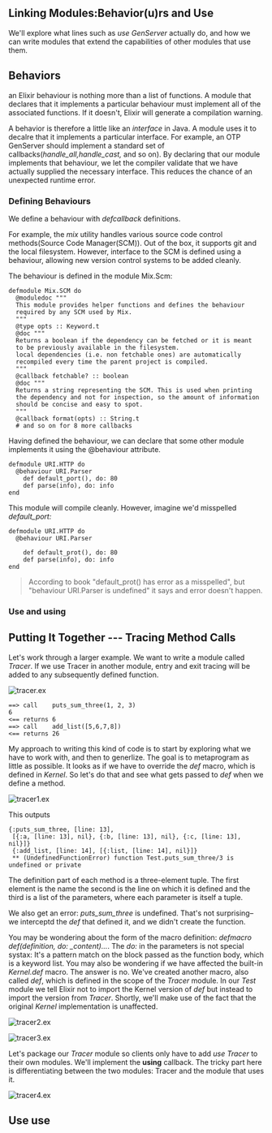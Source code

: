 Linking Modules:Behavior(u)rs and Use
----
 We'll explore what lines such as _use GenServer_ actually do, and how we can write modules that extend the capabilities of other modules that use them.

Behaviors
----
an Elixir behaviour is nothing more than a list of functions. A module that declares that it implements a particular behaviour must implement all of the associated functions. If it doesn't, Elixir will generate a compilation warning.

A behavior is therefore a little like an _interface_ in Java. A module uses it to decalre that it implements a particular interface.
For example, an OTP GenServer should implement a standard set of callbacks(*handle_all,handle_cast,* and so on). By declaring that our module implements that behaviour, we let the compiler validate that we have actually supplied the necessary interface. This reduces the chance of an unexpected runtime error.

### Defining Behaviours
We define a behaviour with *defcallback* definitions.

For example, the *mix* utility handles various source code control methods(Source Code Manager(SCM)).
	Out of the box, it supports git and the local filesystem. However, interface to the SCM is defined using a behaviour, allowing new version control systems to be added cleanly.

The behaviour is defined in the module Mix.Scm:
```
defmodule Mix.SCM do 
  @moduledoc """
  This module provides helper functions and defines the behaviour
  required by any SCM used by Mix.
  """
  @type opts :: Keyword.t
  @doc """
  Returns a boolean if the dependency can be fetched or it is meant
  to be previously available in the filesystem.
  local dependencies (i.e. non fetchable ones) are automatically
  recompiled every time the parent project is compiled.
  """
  @callback fetchable? :: boolean
  @doc """
  Returns a string representing the SCM. This is used when printing
  the dependency and not for inspection, so the amount of information
  should be concise and easy to spot.
  """
  @callback format(opts) :: String.t
  # and so on for 8 more callbacks
```

  Having defined the behaviour, we can declare that some other module implements it using the @behaviour attribute.
```
defmodule URI.HTTP do 
  @behaviour URI.Parser
	def default_port(), do: 80
	def parse(info), do: info
end
```
This module will compile cleanly. However, imagine we'd misspelled *default_port:*
```
defmodule URI.HTTP do 
  @behaviour URI.Parser
	
	def default_prot(), do: 80
	def parse(info), do: info
end
```
> According to book "default_prot() has error as a misspelled", but "behaviour URI.Parser is undefined" it says and error doesn't happen.

### Use and __using__

Putting It Together --- Tracing Method Calls
---- 

Let's work through a larger example.
We want to write a module called *Tracer*.
If we use Tracer in another module, entry and exit tracing will be added to any subsequently defined function. 

![tracer.ex](./tracer.ex)

```
==> call    puts_sum_three(1, 2, 3)
6
<== returns 6
==> call    add_list([5,6,7,8])
<== returns 26
```

My approach to writing this kind of code is to start by exploring what we have to work with,
and then to generlize. The goal is to metaprogram as little as possible.
It looks as if we have to override the *def* macro, which is defined in *Kernel*. 
So let's do that and see what gets passed to *def* when we define a method.

![tracer1.ex](tracer1.ex)

This outputs
```
{:puts_sum_three, [line: 13],
 [{:a, [line: 13], nil}, {:b, [line: 13], nil}, {:c, [line: 13], nil}]}
 {:add_list, [line: 14], [{:list, [line: 14], nil}]}
 ** (UndefinedFunctionError) function Test.puts_sum_three/3 is undefined or private
```

The definition part of each method is a three-element tuple. 
The first element is the name
the second is the line on which it is defined
and the third is a list of the parameters, where each parameter is itself a tuple.

We also get an error: *puts_sum_three* is undefined. That's not surprising– we interceptd the *def* that defined it, and we didn't create the function.

You may be wondering about the form of the macro definition: *defmacro def(definition, do: _content)...*. The *do:* in the parameters is not special systax: It's a pattern match on the block passed as the function body, which is a keyword list.
You may also be wondering if we have affected the built-in *Kernel.def* macro. The answer is no. We've created another macro, also called *def*, which is defined in the scope of the *Tracer* module. In our *Test* module we tell Elixir not to import the Kernel version of *def* but instead to import the version from *Tracer*. Shortly, we'll make use of the fact that the original *Kernel* implementation is unaffected.

![tracer2.ex](tracer2.ex)


![tracer3.ex](tracer3.ex)

Let's package our *Tracer* module so clients only have to add *use Tracer* to their own modules. We'll implement the __using__ callback. The tricky part here is differentiating between the two modules:
Tracer and the module that uses it.

![tracer4.ex](tracer4.ex)


Use use
-----

